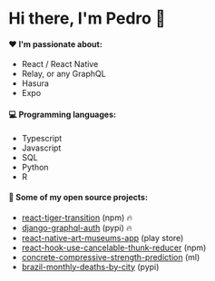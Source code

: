 # Hi there, I'm Pedro 👋
 
#### :heart: I'm passionate about:

- React / React Native
- Relay, or any GraphQL
- Hasura
- Expo

<!--
#### :ok_hand: My projects include:

- Good documentation
- CI/CD
-->

#### :computer: Programming languages:

- Typescript
- Javascript
- SQL
- Python
- R

#### :rocket:  Some of my open source projects:

- [react-tiger-transition](https://pedrobern.github.io/react-tiger-transition/) (npm) :fire:
- [django-graphql-auth](https://django-graphql-auth.readthedocs.io/en/latest/) (pypi) :fire:
- [react-native-art-museums-app](https://github.com/PedroBern/react-native-art-museums-app) (play store)
- [react-hook-use-cancelable-thunk-reducer](https://github.com/PedroBern/react-hook-use-cancelable-thunk-reducer) (npm)
- [concrete-compressive-strength-prediction](https://github.com/PedroBern/concrete-compressive-strength-prediction) (ml)
- [brazil-monthly-deaths-by-city](https://github.com/PedroBern/brazil-monthly-deaths-by-city) (pypi)


<!--
**PedroBern/pedrobern** is a ✨ _special_ ✨ repository because its `README.md` (this file) appears on your GitHub profile.

Here are some ideas to get you started:

- 🔭 I’m currently working on ...
- 🌱 I’m currently learning ...
- 👯 I’m looking to collaborate on ...
- 🤔 I’m looking for help with ...
- 💬 Ask me about ...
- 📫 How to reach me: ...
- 😄 Pronouns: ...
- ⚡ Fun fact: ...
-->
